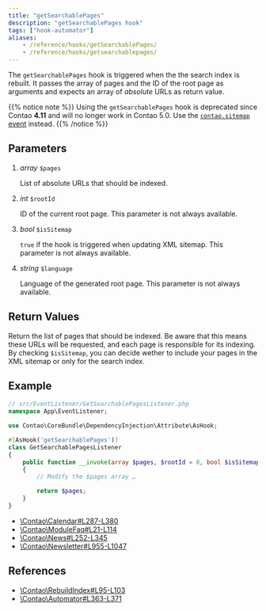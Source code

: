 ```yaml
---
title: "getSearchablePages"
description: "getSearchablePages hook"
tags: ["hook-automator"]
aliases:
    - /reference/hooks/getSearchablePages/
    - /reference/hooks/getsearchablepages/
---
```



The `getSearchablePages` hook is triggered when the the search index is rebuilt.
It passes the array of pages and the ID of the root page as arguments and
expects an array of _absolute_ URLs as return value.

{{% notice note %}}
Using the `getSearchablePages` hook is deprecated since Contao **4.11** and will no longer work in Contao 5.0. Use the 
[`contao.sitemap` event](/reference/events/#contao-sitemap) instead.
{{% /notice %}}


## Parameters

1. *array* `$pages`

    List of absolute URLs that should be indexed.

2. *int* `$rootId`

    ID of the current root page. This parameter is not always available.

3. *bool* `$isSitemap`

    `true` if the hook is triggered when updating XML sitemap. This parameter is
    not always available.

4. *string* `$language`

    Language of the generated root page. This parameter is not always available.


## Return Values

Return the list of pages that should be indexed. Be aware that this means
these URLs will be requested, and each page is responsible for its indexing. By
checking `$isSitemap`, you can decide wether to include your pages in the XML
sitemap or only for the search index.


## Example

```php
// src/EventListener/GetSearchablePagesListener.php
namespace App\EventListener;

use Contao\CoreBundle\DependencyInjection\Attribute\AsHook;

#[AsHook('getSearchablePages')]
class GetSearchablePagesListener
{
    public function __invoke(array $pages, $rootId = 0, bool $isSitemap = false, string $language = null): array
    {
        // Modify the $pages array …

        return $pages;
    }
}
```

* [\Contao\Calendar#L287-L380](https://github.com/contao/contao/blob/4.7.6/calendar-bundle/src/Resources/contao/classes/Calendar.php#L287-L380)
* [\Contao\ModuleFaq#L21-L114](https://github.com/contao/contao/blob/4.7.6/faq-bundle/src/Resources/contao/modules/ModuleFaq.php#L21-L114)
* [\Contao\News#L252-L345](https://github.com/contao/contao/blob/4.7.6/news-bundle/src/Resources/contao/classes/News.php#L252-L345)
* [\Contao\Newsletter#L955-L1047](https://github.com/contao/contao/blob/4.7.6/newsletter-bundle/src/Resources/contao/classes/Newsletter.php#L955-L1047)


## References

* [\Contao\RebuildIndex#L95-L103](https://github.com/contao/contao/blob/4.7.6/core-bundle/src/Resources/contao/classes/RebuildIndex.php#L95-L103)
* [\Contao\Automator#L363-L371](https://github.com/contao/contao/blob/4.7.6/core-bundle/src/Resources/contao/library/Contao/Automator.php#L363-L371)
